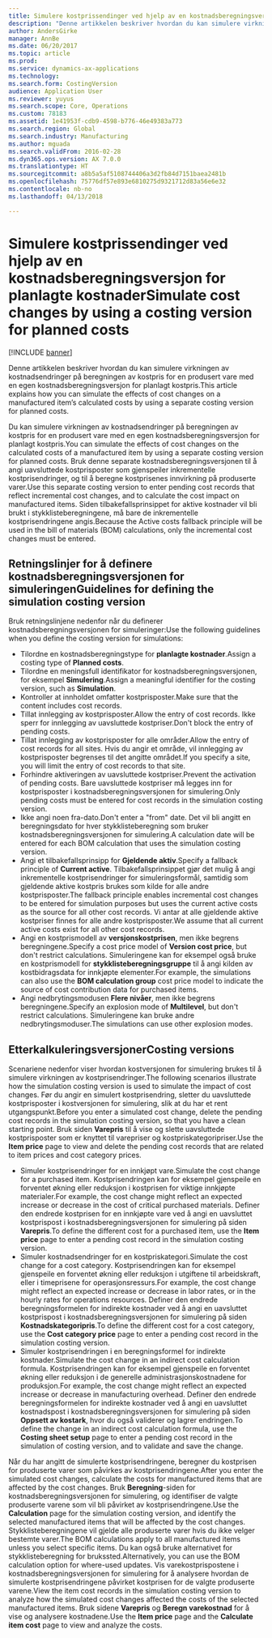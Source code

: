 ```yaml
---
title: Simulere kostprissendinger ved hjelp av en kostnadsberegningsversjon for planlagte kostnader
description: "Denne artikkelen beskriver hvordan du kan simulere virkningen av kostnadsendringer på beregningen av kostpris for en produsert vare med en egen kostnadsberegningsversjon for planlagt kostpris."
author: AndersGirke
manager: AnnBe
ms.date: 06/20/2017
ms.topic: article
ms.prod: 
ms.service: dynamics-ax-applications
ms.technology: 
ms.search.form: CostingVersion
audience: Application User
ms.reviewer: yuyus
ms.search.scope: Core, Operations
ms.custom: 78183
ms.assetid: 1e41953f-cdb9-4598-b776-46e49383a773
ms.search.region: Global
ms.search.industry: Manufacturing
ms.author: mguada
ms.search.validFrom: 2016-02-28
ms.dyn365.ops.version: AX 7.0.0
ms.translationtype: HT
ms.sourcegitcommit: a8b5a5af5108744406a3d2fb84d7151baea2481b
ms.openlocfilehash: 75776df57e893e6810275d9321712d83a56e6e32
ms.contentlocale: nb-no
ms.lasthandoff: 04/13/2018

---
```


# <a name="simulate-cost-changes-by-using-a-costing-version-for-planned-costs"></a><span data-ttu-id="d2a74-103">Simulere kostprissendinger ved hjelp av en kostnadsberegningsversjon for planlagte kostnader</span><span class="sxs-lookup"><span data-stu-id="d2a74-103">Simulate cost changes by using a costing version for planned costs</span></span>

[!INCLUDE [banner](../includes/banner.md)]

<span data-ttu-id="d2a74-104">Denne artikkelen beskriver hvordan du kan simulere virkningen av kostnadsendringer på beregningen av kostpris for en produsert vare med en egen kostnadsberegningsversjon for planlagt kostpris.</span><span class="sxs-lookup"><span data-stu-id="d2a74-104">This article explains how you can simulate the effects of cost changes on a manufactured item’s calculated costs by using a separate costing version for planned costs.</span></span>

<span data-ttu-id="d2a74-105">Du kan simulere virkningen av kostnadsendringer på beregningen av kostpris for en produsert vare med en egen kostnadsberegningsversjon for planlagt kostpris.</span><span class="sxs-lookup"><span data-stu-id="d2a74-105">You can simulate the effects of cost changes on the calculated costs of a manufactured item by using a separate costing version for planned costs.</span></span> <span data-ttu-id="d2a74-106">Bruk denne separate kostnadsberegningsversjonen til å angi uavsluttede kostprisposter som gjenspeiler inkrementelle kostprisendringer, og til å beregne kostprisenes innvirkning på produserte varer.</span><span class="sxs-lookup"><span data-stu-id="d2a74-106">Use this separate costing version to enter pending cost records that reflect incremental cost changes, and to calculate the cost impact on manufactured items.</span></span> <span data-ttu-id="d2a74-107">Siden tilbakefallsprinsippet for aktive kostnader vil bli brukt i stykklisteberegningene, må bare de inkrementelle kostprisendringene angis.</span><span class="sxs-lookup"><span data-stu-id="d2a74-107">Because the Active costs fallback principle will be used in the bill of materials (BOM) calculations, only the incremental cost changes must be entered.</span></span>

## <a name="guidelines-for-defining-the-simulation-costing-version"></a><span data-ttu-id="d2a74-108">Retningslinjer for å definere kostnadsberegningsversjonen for simuleringen</span><span class="sxs-lookup"><span data-stu-id="d2a74-108">Guidelines for defining the simulation costing version</span></span>
<span data-ttu-id="d2a74-109">Bruk retningslinjene nedenfor når du definerer kostnadsberegningsversjonen for simuleringer:</span><span class="sxs-lookup"><span data-stu-id="d2a74-109">Use the following guidelines when you define the costing version for simulations:</span></span>

-   <span data-ttu-id="d2a74-110">Tilordne en kostnadsberegningstype for **planlagte kostnader**.</span><span class="sxs-lookup"><span data-stu-id="d2a74-110">Assign a costing type of **Planned costs**.</span></span>
-   <span data-ttu-id="d2a74-111">Tilordne en meningsfull identifikator for kostnadsberegningsversjonen, for eksempel **Simulering**.</span><span class="sxs-lookup"><span data-stu-id="d2a74-111">Assign a meaningful identifier for the costing version, such as **Simulation**.</span></span>
-   <span data-ttu-id="d2a74-112">Kontroller at innholdet omfatter kostprisposter.</span><span class="sxs-lookup"><span data-stu-id="d2a74-112">Make sure that the content includes cost records.</span></span>
-   <span data-ttu-id="d2a74-113">Tillat innlegging av kostprisposter.</span><span class="sxs-lookup"><span data-stu-id="d2a74-113">Allow the entry of cost records.</span></span> <span data-ttu-id="d2a74-114">Ikke sperr for innlegging av uavsluttede kostpriser.</span><span class="sxs-lookup"><span data-stu-id="d2a74-114">Don't block the entry of pending costs.</span></span>
-   <span data-ttu-id="d2a74-115">Tillat innlegging av kostprisposter for alle områder.</span><span class="sxs-lookup"><span data-stu-id="d2a74-115">Allow the entry of cost records for all sites.</span></span> <span data-ttu-id="d2a74-116">Hvis du angir et område, vil innlegging av kostprisposter begrenses til det angitte området.</span><span class="sxs-lookup"><span data-stu-id="d2a74-116">If you specify a site, you will limit the entry of cost records to that site.</span></span>
-   <span data-ttu-id="d2a74-117">Forhindre aktiveringen av uavsluttede kostpriser.</span><span class="sxs-lookup"><span data-stu-id="d2a74-117">Prevent the activation of pending costs.</span></span> <span data-ttu-id="d2a74-118">Bare uavsluttede kostpriser må legges inn for kostprisposter i kostnadsberegningsversjonen for simulering.</span><span class="sxs-lookup"><span data-stu-id="d2a74-118">Only pending costs must be entered for cost records in the simulation costing version.</span></span>
-   <span data-ttu-id="d2a74-119">Ikke angi noen fra-dato.</span><span class="sxs-lookup"><span data-stu-id="d2a74-119">Don't enter a "from" date.</span></span> <span data-ttu-id="d2a74-120">Det vil bli angitt en beregningsdato for hver stykklisteberegning som bruker kostnadsberegningsversjonen for simulering.</span><span class="sxs-lookup"><span data-stu-id="d2a74-120">A calculation date will be entered for each BOM calculation that uses the simulation costing version.</span></span>
-   <span data-ttu-id="d2a74-121">Angi et tilbakefallsprinsipp for **Gjeldende aktiv**.</span><span class="sxs-lookup"><span data-stu-id="d2a74-121">Specify a fallback principle of **Current active**.</span></span> <span data-ttu-id="d2a74-122">Tilbakefallsprinsippet gjør det mulig å angi inkrementelle kostprisendringer for simuleringsformål, samtidig som gjeldende aktive kostpris brukes som kilde for alle andre kostprisposter.</span><span class="sxs-lookup"><span data-stu-id="d2a74-122">The fallback principle enables incremental cost changes to be entered for simulation purposes but uses the current active costs as the source for all other cost records.</span></span> <span data-ttu-id="d2a74-123">Vi antar at alle gjeldende aktive kostpriser finnes for alle andre kostprisposter.</span><span class="sxs-lookup"><span data-stu-id="d2a74-123">We assume that all current active costs exist for all other cost records.</span></span>
-   <span data-ttu-id="d2a74-124">Angi en kostprismodell av **versjonskostprisen**, men ikke begrens beregningene.</span><span class="sxs-lookup"><span data-stu-id="d2a74-124">Specify a cost price model of **Version cost price**, but don't restrict calculations.</span></span> <span data-ttu-id="d2a74-125">Simuleringene kan for eksempel også bruke en kostprismodell for **stykklisteberegningsgruppe** til å angi kilden av kostbidragsdata for innkjøpte elementer.</span><span class="sxs-lookup"><span data-stu-id="d2a74-125">For example, the simulations can also use the **BOM calculation group** cost price model to indicate the source of cost contribution data for purchased items.</span></span>
-   <span data-ttu-id="d2a74-126">Angi nedbrytingsmodusen **Flere nivåer**, men ikke begrens beregningene.</span><span class="sxs-lookup"><span data-stu-id="d2a74-126">Specify an explosion mode of **Multilevel**, but don't restrict calculations.</span></span> <span data-ttu-id="d2a74-127">Simuleringene kan bruke andre nedbrytingsmoduser.</span><span class="sxs-lookup"><span data-stu-id="d2a74-127">The simulations can use other explosion modes.</span></span>

## <a name="costing-versions"></a><span data-ttu-id="d2a74-128">Etterkalkuleringsversjoner</span><span class="sxs-lookup"><span data-stu-id="d2a74-128">Costing versions</span></span>
<span data-ttu-id="d2a74-129">Scenariene nedenfor viser hvordan kostversjonen for simulering brukes til å simulere virkningen av kostprisendringer.</span><span class="sxs-lookup"><span data-stu-id="d2a74-129">The following scenarios illustrate how the simulation costing version is used to simulate the impact of cost changes.</span></span> <span data-ttu-id="d2a74-130">Før du angir en simulert kostprisendring, sletter du uavsluttede kostprisposter i kostversjonen for simulering, slik at du har et rent utgangspunkt.</span><span class="sxs-lookup"><span data-stu-id="d2a74-130">Before you enter a simulated cost change, delete the pending cost records in the simulation costing version, so that you have a clean starting point.</span></span> <span data-ttu-id="d2a74-131">Bruk siden **Varepris** til å vise og slette uavsluttede kostprisposter som er knyttet til varepriser og kostpriskategoripriser.</span><span class="sxs-lookup"><span data-stu-id="d2a74-131">Use the **Item price** page to view and delete the pending cost records that are related to item prices and cost category prices.</span></span>

-   <span data-ttu-id="d2a74-132">Simuler kostprisendringer for en innkjøpt vare.</span><span class="sxs-lookup"><span data-stu-id="d2a74-132">Simulate the cost change for a purchased item.</span></span> <span data-ttu-id="d2a74-133">Kostprisendringen kan for eksempel gjenspeile en forventet økning eller reduksjon i kostprisen for viktige innkjøpte materialer.</span><span class="sxs-lookup"><span data-stu-id="d2a74-133">For example, the cost change might reflect an expected increase or decrease in the cost of critical purchased materials.</span></span> <span data-ttu-id="d2a74-134">Definer den endrede kostprisen for en innkjøpte vare ved å angi en uavsluttet kostprispost i kostnadsberegningsversjonen for simulering på siden **Varepris**.</span><span class="sxs-lookup"><span data-stu-id="d2a74-134">To define the different cost for a purchased item, use the **Item price** page to enter a pending cost record in the simulation costing version.</span></span>
-   <span data-ttu-id="d2a74-135">Simuler kostnadsendringer for en kostpriskategori.</span><span class="sxs-lookup"><span data-stu-id="d2a74-135">Simulate the cost change for a cost category.</span></span> <span data-ttu-id="d2a74-136">Kostprisendringen kan for eksempel gjenspeile en forventet økning eller reduksjon i utgiftene til arbeidskraft, eller i timeprisene for operasjonsressurs.</span><span class="sxs-lookup"><span data-stu-id="d2a74-136">For example, the cost change might reflect an expected increase or decrease in labor rates, or in the hourly rates for operations resources.</span></span> <span data-ttu-id="d2a74-137">Definer den endrede beregningsformelen for indirekte kostnader ved å angi en uavsluttet kostprispost i kostnadsberegningsversjonen for simulering på siden **Kostnadskategoripris**.</span><span class="sxs-lookup"><span data-stu-id="d2a74-137">To define the different cost for a cost category, use the **Cost category price** page to enter a pending cost record in the simulation costing version.</span></span>
-   <span data-ttu-id="d2a74-138">Simuler kostprisendringen i en beregningsformel for indirekte kostnader.</span><span class="sxs-lookup"><span data-stu-id="d2a74-138">Simulate the cost change in an indirect cost calculation formula.</span></span> <span data-ttu-id="d2a74-139">Kostprisendringen kan for eksempel gjenspeile en forventet økning eller reduksjon i de generelle administrasjonskostnadene for produksjon.</span><span class="sxs-lookup"><span data-stu-id="d2a74-139">For example, the cost change might reflect an expected increase or decrease in manufacturing overhead.</span></span> <span data-ttu-id="d2a74-140">Definer den endrede beregningsformelen for indirekte kostnader ved å angi en uavsluttet kostnadspost i kostnadsberegningsversjonen for simulering på siden **Oppsett av kostark**, hvor du også validerer og lagrer endringen.</span><span class="sxs-lookup"><span data-stu-id="d2a74-140">To define the change in an indirect cost calculation formula, use the **Costing sheet setup** page to enter a pending cost record in the simulation of costing version, and to validate and save the change.</span></span>

<span data-ttu-id="d2a74-141">Når du har angitt de simulerte kostprisendringene, beregner du kostprisen for produserte varer som påvirkes av kostprisendringene.</span><span class="sxs-lookup"><span data-stu-id="d2a74-141">After you enter the simulated cost changes, calculate the costs for manufactured items that are affected by the cost changes.</span></span> <span data-ttu-id="d2a74-142">Bruk **Beregning**-siden for kostnadsberegningsversjonen for simulering, og identifiser de valgte produserte varene som vil bli påvirket av kostprisendringene.</span><span class="sxs-lookup"><span data-stu-id="d2a74-142">Use the **Calculation** page for the simulation costing version, and identify the selected manufactured items that will be affected by the cost changes.</span></span> <span data-ttu-id="d2a74-143">Stykklisteberegningene vil gjelde alle produserte varer hvis du ikke velger bestemte varer.</span><span class="sxs-lookup"><span data-stu-id="d2a74-143">The BOM calculations apply to all manufactured items unless you select specific items.</span></span> <span data-ttu-id="d2a74-144">Du kan også bruke alternativet for stykklisteberegning for brukssted.</span><span class="sxs-lookup"><span data-stu-id="d2a74-144">Alternatively, you can use the BOM calculation option for where-used updates.</span></span> <span data-ttu-id="d2a74-145">Vis varekostprispostene i kostnadsberegningsversjonen for simulering for å analysere hvordan de simulerte kostprisendringene påvirket kostprisen for de valgte produserte varene.</span><span class="sxs-lookup"><span data-stu-id="d2a74-145">View the item cost records in the simulation costing version to analyze how the simulated cost changes affected the costs of the selected manufactured items.</span></span> <span data-ttu-id="d2a74-146">Bruk sidene **Varepris** og **Beregn varekostnad** for å vise og analysere kostnadene.</span><span class="sxs-lookup"><span data-stu-id="d2a74-146">Use the **Item price** page and the **Calculate item cost** page to view and analyze the costs.</span></span>




